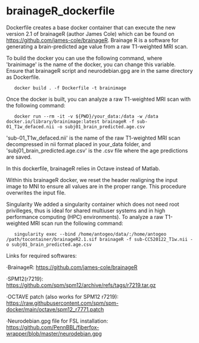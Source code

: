 # brainageR_dockerfile

Dockerfile creates a base docker container that can execute the new version 2.1 of brainageR (author James Cole) which can be found on https://github.com/james-cole/brainageR. Brainage R is a software for generating a brain-predicted age value from a raw T1-weighted MRI scan.

To build the docker you can use the following command, where 'brainimage' is the name of the docker, you can change this variable. Ensure that brainageR script and neurodebian.gpg are in the same directory as Dockerfile.

       docker build . -f Dockerfile -t brainimage

Once the docker is built, you can analyze a raw T1-weighted MRI scan with the following command:

       docker run --rm -it -v ${PWD}/your_data:/data -w /data docker.io/library/brainimage:latest brainageR -f sub-01_T1w_defaced.nii -o subj01_brain_predicted.age.csv

'sub-01_T1w_defaced.nii' is the name of the raw T1-weighted MRI scan decompressed in nii format placed in your_data folder, and 'subj01_brain_predicted.age.csv' is the .csv file where the age predictions are saved. 

In this dockerfile, brainageR relies in Octave instead of Matlab. 

Within this brainageR docker, we reset the header realigning the input image to MNI to ensure all values are in the proper range. This procedure overwrites the input file.

Singularity
We added a singularity container which does not need root privilleges, thus is ideal for shared multiuser systems and in high performance computing (HPC) environments).
To analyze a raw T1-weighted MRI scan run the following command:
       
       singularity exec --bind /home/antogeo/data/:/home/antogeo /path/tocontainer/brainageR2.1.sif brainageR -f sub-CC520122_T1w.nii -o subj01_brain_predicted.age.csv


Links for required softwares:

·BrainageR: https://github.com/james-cole/brainageR

·SPM12(r7219): https://github.com/spm/spm12/archive/refs/tags/r7219.tar.gz

·OCTAVE patch (also works for SPM12 r7219): https://raw.githubusercontent.com/spm/spm-docker/main/octave/spm12_r7771.patch

·Neurodebian.gpg file for FSL installation: https://github.com/PennBBL/fiberfox-wrapper/blob/master/neurodebian.gpg

